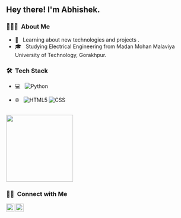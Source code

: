 <h2> Hey there! I'm Abhishek.</h2>

<h3> 👨🏻‍💻 &nbsp;About Me </h3>

- 🤔 &nbsp; Learning about new technologies and projects .
- 🎓 &nbsp; Studying Electrical Engineering from Madan Mohan Malaviya University of Technology, Gorakhpur.
<!-- - 💼 &nbsp; Working as a Business Development Associate at VirtuBox InfoTech Private Limited. -->



<h3> 🛠 &nbsp;Tech Stack</h3>

- 💻 &nbsp;
  ![Python](https://img.shields.io/badge/-Python-333333?style=flat&logo=python)
  
  
- 🌐 &nbsp;
  ![HTML5](https://img.shields.io/badge/-HTML5-333333?style=flat&logo=HTML5)
  ![CSS](https://img.shields.io/badge/-CSS-333333?style=flat&logo=CSS3&logoColor=1572B6)
  


<br/>

<a href="https://github.com/ChauhanAbhishekSingh">
 
  <img height="180em" src="https://github-readme-stats.vercel.app/api/top-langs/?username=ChauhanAbhishekSingh&theme=buefy&layout=compact" />
</a>

<br/>

<h3> 🤝🏻 &nbsp;Connect with Me </h3>

<p align="center">


<a href="https://www.linkedin.com/in/abhishek-singh-chauhan-1171561b0/">
  <img align="left" alt="Abhishek's Linkdein" width="22px" src="https://cdn.jsdelivr.net/npm/simple-icons@v3/icons/linkedin.svg" />
</a>
<a href="https://www.hackerrank.com/cabhisheksingh18">
  <img align="left" alt="Abhishek's Hackerrank" width="22px" src="https://cdn.jsdelivr.net/npm/simple-icons@v3/icons/hackerrank.svg" />
</a>
  </p>
